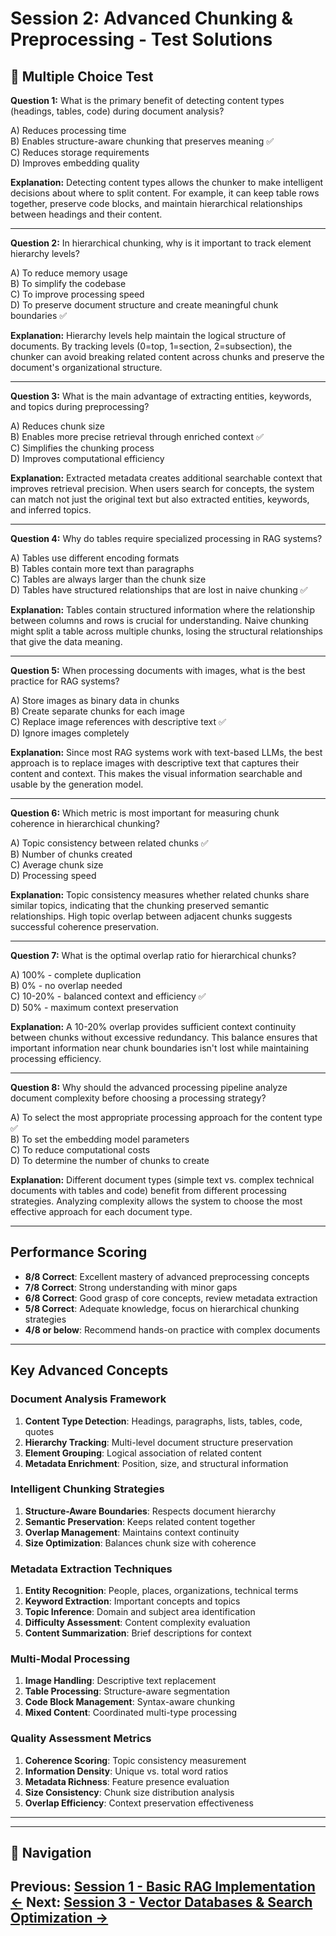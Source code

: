 # Session 2: Advanced Chunking & Preprocessing - Test Solutions

## 📝 Multiple Choice Test

**Question 1:** What is the primary benefit of detecting content types (headings, tables, code) during document analysis?  

A) Reduces processing time  
B) Enables structure-aware chunking that preserves meaning ✅  
C) Reduces storage requirements  
D) Improves embedding quality  

**Explanation:** Detecting content types allows the chunker to make intelligent decisions about where to split content. For example, it can keep table rows together, preserve code blocks, and maintain hierarchical relationships between headings and their content.

---

**Question 2:** In hierarchical chunking, why is it important to track element hierarchy levels?  

A) To reduce memory usage  
B) To simplify the codebase  
C) To improve processing speed  
D) To preserve document structure and create meaningful chunk boundaries ✅  

**Explanation:** Hierarchy levels help maintain the logical structure of documents. By tracking levels (0=top, 1=section, 2=subsection), the chunker can avoid breaking related content across chunks and preserve the document's organizational structure.

---

**Question 3:** What is the main advantage of extracting entities, keywords, and topics during preprocessing?  

A) Reduces chunk size  
B) Enables more precise retrieval through enriched context ✅  
C) Simplifies the chunking process  
D) Improves computational efficiency  

**Explanation:** Extracted metadata creates additional searchable context that improves retrieval precision. When users search for concepts, the system can match not just the original text but also extracted entities, keywords, and inferred topics.

---

**Question 4:** Why do tables require specialized processing in RAG systems?  

A) Tables use different encoding formats  
B) Tables contain more text than paragraphs  
C) Tables are always larger than the chunk size  
D) Tables have structured relationships that are lost in naive chunking ✅  

**Explanation:** Tables contain structured information where the relationship between columns and rows is crucial for understanding. Naive chunking might split a table across multiple chunks, losing the structural relationships that give the data meaning.

---

**Question 5:** When processing documents with images, what is the best practice for RAG systems?  

A) Store images as binary data in chunks  
B) Create separate chunks for each image  
C) Replace image references with descriptive text ✅  
D) Ignore images completely  

**Explanation:** Since most RAG systems work with text-based LLMs, the best approach is to replace images with descriptive text that captures their content and context. This makes the visual information searchable and usable by the generation model.

---

**Question 6:** Which metric is most important for measuring chunk coherence in hierarchical chunking?  

A) Topic consistency between related chunks ✅  
B) Number of chunks created  
C) Average chunk size  
D) Processing speed  

**Explanation:** Topic consistency measures whether related chunks share similar topics, indicating that the chunking preserved semantic relationships. High topic overlap between adjacent chunks suggests successful coherence preservation.

---

**Question 7:** What is the optimal overlap ratio for hierarchical chunks?  

A) 100% - complete duplication  
B) 0% - no overlap needed  
C) 10-20% - balanced context and efficiency ✅  
D) 50% - maximum context preservation  

**Explanation:** A 10-20% overlap provides sufficient context continuity between chunks without excessive redundancy. This balance ensures that important information near chunk boundaries isn't lost while maintaining processing efficiency.

---

**Question 8:** Why should the advanced processing pipeline analyze document complexity before choosing a processing strategy?  

A) To select the most appropriate processing approach for the content type ✅  
B) To set the embedding model parameters  
C) To reduce computational costs  
D) To determine the number of chunks to create  

**Explanation:** Different document types (simple text vs. complex technical documents with tables and code) benefit from different processing strategies. Analyzing complexity allows the system to choose the most effective approach for each document type.

---

## Performance Scoring

- **8/8 Correct**: Excellent mastery of advanced preprocessing concepts  
- **7/8 Correct**: Strong understanding with minor gaps  
- **6/8 Correct**: Good grasp of core concepts, review metadata extraction  
- **5/8 Correct**: Adequate knowledge, focus on hierarchical chunking strategies  
- **4/8 or below**: Recommend hands-on practice with complex documents  

---

## Key Advanced Concepts

### Document Analysis Framework

1. **Content Type Detection**: Headings, paragraphs, lists, tables, code, quotes  
2. **Hierarchy Tracking**: Multi-level document structure preservation  
3. **Element Grouping**: Logical association of related content  
4. **Metadata Enrichment**: Position, size, and structural information  

### Intelligent Chunking Strategies

1. **Structure-Aware Boundaries**: Respects document hierarchy  
2. **Semantic Preservation**: Keeps related content together  
3. **Overlap Management**: Maintains context continuity  
4. **Size Optimization**: Balances chunk size with coherence  

### Metadata Extraction Techniques

1. **Entity Recognition**: People, places, organizations, technical terms  
2. **Keyword Extraction**: Important concepts and topics  
3. **Topic Inference**: Domain and subject area identification  
4. **Difficulty Assessment**: Content complexity evaluation  
5. **Content Summarization**: Brief descriptions for context  

### Multi-Modal Processing

1. **Image Handling**: Descriptive text replacement  
2. **Table Processing**: Structure-aware segmentation  
3. **Code Block Management**: Syntax-aware chunking  
4. **Mixed Content**: Coordinated multi-type processing  

### Quality Assessment Metrics

1. **Coherence Scoring**: Topic consistency measurement  
2. **Information Density**: Unique vs. total word ratios  
3. **Metadata Richness**: Feature presence evaluation  
4. **Size Consistency**: Chunk size distribution analysis  
5. **Overlap Efficiency**: Context preservation effectiveness  

---
---

## 🧭 Navigation

**Previous:** [Session 1 - Basic RAG Implementation ←](Session1_Basic_RAG_Implementation.md)
**Next:** [Session 3 - Vector Databases & Search Optimization →](Session3_Vector_Databases_Search_Optimization.md)
---
